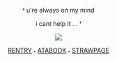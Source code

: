 <p align="center"> ❛ u're always on my mind 
<p align="center"> i cant help it . . ❜ 
<p align="center"> <img src="https://i.postimg.cc/PJZYkQ0Z/image-2024-11-07-185522959.png"/>
</p>

<div align="center">
  
[RENTRY](https://rentry.co/oracIeofstars)‎    ‎‎‎‎‎‎˖‎    [ATABOOK](https://thelookoflove.atabook.org)    ˖    [STRAWPAGE](https://lookoflove.straw.page)
